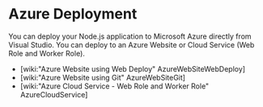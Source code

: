 Azure Deployment
================
You can deploy your Node.js application to Microsoft Azure directly from Visual Studio.  You can deploy to an Azure Website or Cloud Service (Web Role and Worker Role).

* [wiki:"Azure Website using Web Deploy" AzureWebSiteWebDeploy]
* [wiki:"Azure Website using Git" AzureWebSiteGit]
* [wiki:"Azure Cloud Service - Web Role and Worker Role" AzureCloudService]
